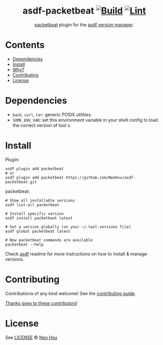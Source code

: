 <div align="center">

# asdf-packetbeat [![Build](https://github.com/NeoHsu/asdf-packetbeat/actions/workflows/build.yml/badge.svg)](https://github.com/NeoHsu/asdf-packetbeat/actions/workflows/build.yml) [![Lint](https://github.com/NeoHsu/asdf-packetbeat/actions/workflows/lint.yml/badge.svg)](https://github.com/NeoHsu/asdf-packetbeat/actions/workflows/lint.yml)


[packetbeat](https://www.elastic.co/guide/en/beats/packetbeat/current/index.html) plugin for the [asdf version manager](https://asdf-vm.com).

</div>

# Contents

- [Dependencies](#dependencies)
- [Install](#install)
- [Why?](#why)
- [Contributing](#contributing)
- [License](#license)

# Dependencies

- `bash`, `curl`, `tar`: generic POSIX utilities.
- `SOME_ENV_VAR`: set this environment variable in your shell config to load the correct version of tool x.

# Install

Plugin:

```shell
asdf plugin add packetbeat
# or
asdf plugin add packetbeat https://github.com/NeoHsu/asdf-packetbeat.git
```

packetbeat:

```shell
# Show all installable versions
asdf list-all packetbeat

# Install specific version
asdf install packetbeat latest

# Set a version globally (on your ~/.tool-versions file)
asdf global packetbeat latest

# Now packetbeat commands are available
packetbeat --help
```

Check [asdf](https://github.com/asdf-vm/asdf) readme for more instructions on how to
install & manage versions.

# Contributing

Contributions of any kind welcome! See the [contributing guide](contributing.md).

[Thanks goes to these contributors](https://github.com/NeoHsu/asdf-packetbeat/graphs/contributors)!

# License

See [LICENSE](LICENSE) © [Neo Hsu](https://github.com/NeoHsu/)
